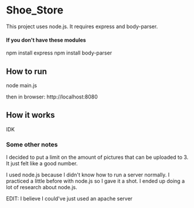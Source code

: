 # Shoe_Store

This project uses node.js.
It requires express and body-parser.

<h4>If you don't have these modules</h4>
npm install express
npm install body-parser

<h2>How to run</h2>
node main.js

then in browser: http://localhost:8080

<h2>How it works</h2>
IDK

<h3>Some other notes</h3>

I decided to put a limit on the amount of pictures that can be uploaded to 3. It just felt like a good number.

I used node.js because I didn't know how to run a server normally. I practiced a little before
with node.js so I gave it a shot. I ended up doing a lot of research about node.js.

EDIT: I believe I could've just used an apache server
